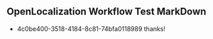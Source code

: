 ## OpenLocalization Workflow Test MarkDown
* 4c0be400-3518-4184-8c81-74bfa0118989 thanks!

<!--HONumber=Oct16_HO3-->


